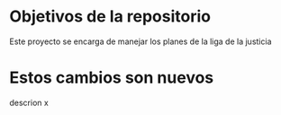 # Objetivos de la repositorio

Este proyecto se encarga de manejar los planes de la liga de la justicia

# Estos cambios son nuevos
descrion x
